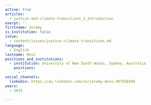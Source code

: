 ```yaml
---
active: true
articles:
  - justice-and-climate-transitions_2_introduction
exerpt: ''
firstname: Jeremy
is_institution: false
issue:
  - content/issues/justice-climate-transitions.md
language:
  - English
lastname: Moss
positions_and_institutions:
  - institution: University of New South Wales, Sydney, Australia
    positions:
      - ''
social_channels:
  linkedin: https://au.linkedin.com/in/jeremy-moss-397558198
years:
  - 2015

---
```

